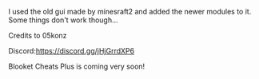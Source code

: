 I used the old gui made by minesraft2 and added the newer modules to it.
Some things don't work though...

Credits to 05konz

Discord:https://discord.gg/jHjGrrdXP6

Blooket Cheats Plus is coming very soon!